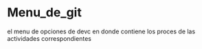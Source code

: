 # Menu_de_git
el menu de opciones de devc en donde contiene los proces de las actividades correspondientes 
